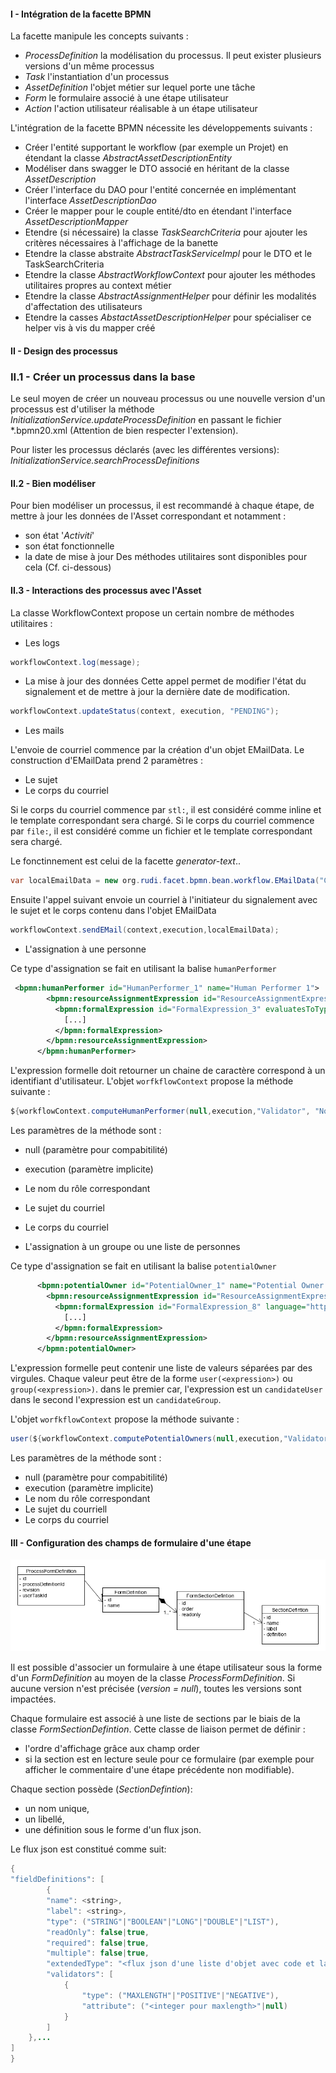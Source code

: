 #### I - Intégration de la facette BPMN

La facette manipule les concepts suivants :

* _ProcessDefinition_  la modélisation du processus. Il peut exister plusieurs versions d'un même processus
* _Task_  l'instantiation d'un processus 
* _AssetDefinition_  l'objet métier sur lequel porte une tâche
* _Form_  le formulaire associé à une étape utilisateur
* _Action_  l'action utilisateur réalisable à un étape utilisateur

L'intégration de la facette BPMN nécessite les développements suivants :

* Créer l'entité supportant le workflow (par exemple un Projet) en étendant la classe  _AbstractAssetDescriptionEntity_
* Modéliser dans swagger le DTO associé en héritant de la classe  _AssetDescription_
* Créer l'interface du DAO pour l'entité concernée en implémentant l'interface  _AssetDescriptionDao_
* Créer le mapper pour le couple entité/dto en étendant l'interface  _AssetDescriptionMapper_
* Etendre (si nécessaire) la classe _TaskSearchCriteria_  pour ajouter les critères nécessaires à l'affichage de la banette
* Etendre la classe abstraite  _AbstractTaskServiceImpl_  pour le DTO et le TaskSearchCriteria
* Etendre la classe  _AbstractWorkflowContext_  pour ajouter les méthodes utilitaires propres au context métier
* Etendre la classe  _AbstractAssignmentHelper_  pour définir les modalités d'affectation des utilisateurs
* Etendre la casses  _AbstactAssetDescriptionHelper_  pour spécialiser ce helper vis à vis du mapper créé


#### II - Design des processus

### II.1 - Créer un processus dans la base

Le seul moyen de créer un nouveau processus ou une nouvelle version d'un processus est d'utiliser la méthode  _InitializationService.updateProcessDefinition_  en passant le fichier *.bpmn20.xml (Attention de bien respecter l'extension).

Pour lister les processus déclarés (avec les différentes versions):  _InitializationService.searchProcessDefinitions_ 


#### II.2 - Bien modéliser

Pour bien modéliser un processus, il est recommandé à chaque étape, de mettre à jour les données de l'Asset correspondant et notamment :
* son état '_Activiti_'
* son état fonctionnelle
* la date de mise à jour
Des méthodes utilitaires sont disponibles pour cela (Cf. ci-dessous)

#### II.3 - Interactions des processus avec l'Asset

La classe WorkflowContext propose un certain nombre de méthodes utilitaires :

* Les logs

```java
workflowContext.log(message);
```

* La mise à jour des données
Cette appel permet de modifier l'état du signalement et de mettre à jour la dernière date de modification.

```java
workflowContext.updateStatus(context, execution, "PENDING");
```
* Les mails

L'envoie de courriel commence par la création d'un objet EMailData.
Le construction d'EMailData prend 2 paramètres :
* Le sujet
* Le corps du courriel

Si le corps du courriel commence par `stl:`, il est considéré comme inline et le template correspondant sera chargé.
Si le corps du courriel commence par `file:`, il est considéré comme un fichier et le template correspondant sera chargé.

Le fonctinnement est celui de la facette  _generator-text_..

```java
var localEmailData = new org.rudi.facet.bpmn.bean.workflow.EMailData("Création d'une demande", "file:initiator-mail.html");
```

Ensuite l'appel suivant envoie un courriel à l'initiateur du signalement avec le sujet et le corps contenu dans l'objet EMailData

```java
workflowContext.sendEMail(context,execution,localEmailData);
```

* L'assignation à une personne

Ce type d'assignation se fait en utilisant la balise `humanPerformer`

```xml
 <bpmn:humanPerformer id="HumanPerformer_1" name="Human Performer 1">
        <bpmn:resourceAssignmentExpression id="ResourceAssignmentExpression_3">
          <bpmn:formalExpression id="FormalExpression_3" evaluatesToTypeRef="ItemDefinition_1" language="http://www.java.com/java">
          	[...]
          </bpmn:formalExpression>
        </bpmn:resourceAssignmentExpression>
      </bpmn:humanPerformer>
```

L'expression formelle doit retourner un chaine de caractère correspond à un identifiant d'utilisateur.
L'objet `worfkflowContext` propose la méthode suivante : 

```java
${workflowContext.computeHumanPerformer(null,execution,"Validator", "Nouvel asset", "file:assignee-mail.html")}
```

Les paramètres de la méthode sont :
* null (paramètre pour compabitilité)
* execution (paramètre implicite)
* Le nom du rôle correspondant
* Le sujet du courriel
* Le corps du courriel


* L'assignation à un groupe ou une liste de personnes

Ce type d'assignation se fait en utilisant la balise `potentialOwner`

```xml
      <bpmn:potentialOwner id="PotentialOwner_1" name="Potential Owner 1">
        <bpmn:resourceAssignmentExpression id="ResourceAssignmentExpression_4">
          <bpmn:formalExpression id="FormalExpression_8" language="http://www.java.com/java">
          	[...]
          </bpmn:formalExpression>
        </bpmn:resourceAssignmentExpression>
      </bpmn:potentialOwner>
```

L'expression formelle peut contenir une liste de valeurs séparées par des virgules.
Chaque valeur peut être de la forme `user(<expression>)` ou `group(<expression>)`.
dans le premier car, l'expression est un `candidateUser` dans le second l'expression est un `candidateGroup`. 

L'objet `worfkflowContext` propose la méthode suivante : 

```java
user(${workflowContext.computePotentialOwners(null,execution,"Validator", "Nouvel asset", "file:assignee-mail.html")})
```
Les paramètres de la méthode sont :
* null (paramètre pour compabitilité)
* execution (paramètre implicite)
* Le nom du rôle correspondant
* Le sujet du courriell
* Le corps du courriel

#### III - Configuration des champs de formulaire d'une étape

![Gestion des formulaires](readme/FormDefinition.png)

Il est possible d'associer un formulaire à une étape utilisateur sous la forme d'un _FormDefinition_ au moyen de la classe _ProcessFormDefinition_.
Si aucune version n'est précisée (_version = null_), toutes les versions sont impactées.

Chaque formulaire est associé à une liste de sections par le biais de la classe _FormSectionDefintion_.
Cette classe de liaison permet de définir :
* l'ordre d'affichage grâce aux champ order
* si la section est en lecture seule pour ce formulaire (par exemple pour afficher le commentaire d'une étape précédente non modifiable).

Chaque section possède (_SectionDefintion_):
* un nom unique, 
* un libellé,
* une définition sous le forme d'un flux json.

Le flux json est constitué comme suit:

```java
{
"fieldDefinitions": [
		{
		"name": <string>,
		"label": <string>,
		"type": ("STRING"|"BOOLEAN"|"LONG"|"DOUBLE"|"LIST"),
		"readOnly": false|true,
		"required": false|true,
		"multiple": false|true,
		"extendedType": "<flux json d'une liste d'objet avec code et label>",
		"validators": [
			{
				"type": ("MAXLENGTH"|"POSITIVE"|"NEGATIVE"),
				"attribute": ("<integer pour maxlength>"|null)
			}
		]
	},...
]
}
```

